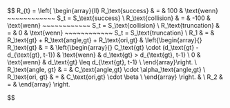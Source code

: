 $$
R_{t} =
    \left\{
    \begin{array}{ll}
        R_\text{success} & = & 100 & \text{wenn} ~~~~~~~~~~~~ S_t = S_\text{success} \\
        R_\text{collision} & = & -100 & \text{wenn} ~~~~~~~~~~~~  S_t = S_\text{collision} \\
        R_\text{truncation} & = & 0 & \text{wenn} ~~~~~~~~~~~~  S_t = S_\text{truncation} \\
        R_1 & = & R_\text{gt} + R_\text{angle,gt} + R_\text{ori,gt} &
            \left\{\begin{array}{}
				R_\text{gt} & = &
                    \left\{\begin{array}{}
                        C_\text{gt} \cdot (d_\text{gt} - d_{\text{gt}, t-1}) & \text{wenn} &  d_\text{gt} > d_{\text{gt}, t-1} \\
                        0 & \text{wenn} &  d_\text{gt} \leq d_{\text{gt}, t-1} \\
	                \end{array}\right. \\
                R_\text{angle, gt} & = & C_\text{angle,gt} \cdot  \alpha_\text{angle,gt} \\
                              R_\text{ori, gt} & = & C_\text{ori,gt} \cdot  \beta  \\
                       \end{array}
                       \right. & \\
        R_2 & = & 
        \end{array} 
    \right.


$$
